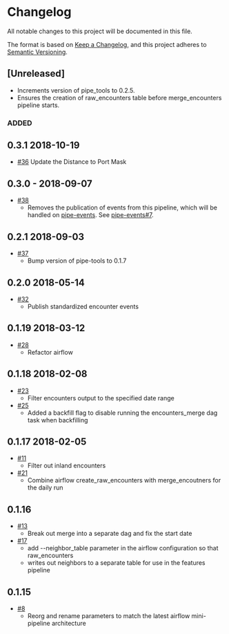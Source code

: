 # Changelog

All notable changes to this project will be documented in this file.

The format is based on [Keep a
Changelog](https://keepachangelog.com/en/1.0.0/), and this project adheres to
[Semantic Versioning](https://semver.org/spec/v2.0.0.html).

## [Unreleased]

* Increments version of pipe_tools to 0.2.5.
* Ensures the creation of raw_encounters table before merge_encounters pipeline starts.

### ADDED

  ## 0.3.1 2018-10-19
  * [#36](https://github.com/GlobalFishingWatch/encounters_pipeline/pull/36)
    Update the Distance to Port Mask

  ## 0.3.0 - 2018-09-07
  * [#38](https://github.com/GlobalFishingWatch/encounters_pipeline/pull/38)
    * Removes the publication of events from this pipeline, which will be handled on [pipe-events](https://github.com/globalfishingwatch/pipe-events). See [pipe-events#7](https://github.com/GlobalFishingWatch/pipe-events/pull/7).


  ## 0.2.1 2018-09-03
  * [#37](https://github.com/GlobalFishingWatch/encounters_pipeline/pull/37)
    * Bump version of pipe-tools to 0.1.7

  ## 0.2.0 2018-05-14
  * [#32](https://github.com/GlobalFishingWatch/encounters_pipeline/pull/32)
    * Publish standardized encounter events


  ## 0.1.19 2018-03-12
  * [#28](https://github.com/GlobalFishingWatch/encounters_pipeline/pull/28)
    * Refactor airflow


  ## 0.1.18 2018-02-08
  * [#23](https://github.com/GlobalFishingWatch/encounters_pipeline/pull/23)
    * Filter encounters output to the specified date range
  * [#25](https://github.com/GlobalFishingWatch/encounters_pipeline/pull/25)
    * Added a backfill flag to disable running the encounters_merge dag task when backfilling


  ## 0.1.17 2018-02-05
  * [#11](https://github.com/GlobalFishingWatch/encounters_pipeline/pull/11)
    * Filter out inland encounters
  * [#21](https://github.com/GlobalFishingWatch/encounters_pipeline/pull/21)
    * Combine airflow create_raw_encounters with merge_encoutners for the daily run


  ## 0.1.16
  * [#13](https://github.com/GlobalFishingWatch/encounters_pipeline/pull/13)
    * Break out merge into a separate dag and fix the start date
  * [#17](https://github.com/GlobalFishingWatch/encounters_pipeline/pull/17)
    * add --neighbor_table parameter in the airflow configuration so that raw_encounters
    * writes out neighbors to a separate table for use in the features pipeline


  ## 0.1.15
  * [#8](https://github.com/GlobalFishingWatch/encounters_pipeline/pull/8)
    * Reorg and rename parameters to match the latest airflow mini-pipeline architecture
